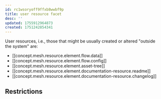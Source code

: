 ```yaml
---
id: rc1wsoryoff9ffxb8wwbf9p
title: user resource facet
desc: ''
updated: 1755912964873
created: 1751242854341
---
```


User resources, i.e., those that might be usually created or altered "outside the system" are:

- [[concept.mesh.resource.element.flow.data]]
- [[concept.mesh.resource.element.flow.config]]
- [[concept.mesh.resource.element.asset-tree]]
- [[concept.mesh.resource.element.documentation-resource.readme]]
- [[concept.mesh.resource.element.documentation-resource.changelog]]

## Restrictions
